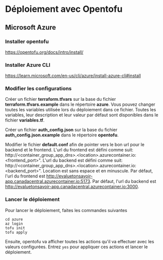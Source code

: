 # Déploiement avec Opentofu

## Microsoft Azure

### Installer opentofu

https://opentofu.org/docs/intro/install/

### Installer Azure CLI

https://learn.microsoft.com/en-us/cli/azure/install-azure-cli#install

### Modifier les configurations

Créer un fichier **terraform.tfvars** sur la base du fichier **terraform.tfvars.example** dans le répertoire **azure**.
Vous pouvez changer toutes les variables utilisée lors du déploiement dans ce fichier.
Toutes les variables, leur description et leur valeur par défaut sont disponibles dans le fichier **variables.tf**.

Créer un fichier **auth_config.json** sur la base du fichier **auth_config.json.example** dans le répertoire **opentofu**.

Modifier le fichier **default.conf** afin de pointer vers le bon url pour le backend et le frontend.
L'url du frontend est défini comme suit: http://\<container_group_app_dns>.\<location>.azurecontainer.io:\<frontend_port>".
L'url du backend est défini comme suit: http://\<container_group_app_dns>.\<location>.azurecontainer.io:\<backend_port>".
Location est sans espace et en minuscule.
Par défaut, l'url du frontend est http://evaluetonsavoir-app.canadacentral.azurecontainer.io:5173.
Par défaut, l'url du backend est http://evaluetonsavoir-app.canadacentral.azurecontainer.io:3000.

### Lancer le déploiement

Pour lancer le déploiement, faites les commandes suivantes

`cd azure`  
`az login`  
`tofu init`  
`tofu apply`  

Ensuite, opentofu va afficher toutes les actions qu'il va effectuer avec les valeurs configurées.
Entrez `yes` pour appliquer ces actions et lancer le déploiement.

